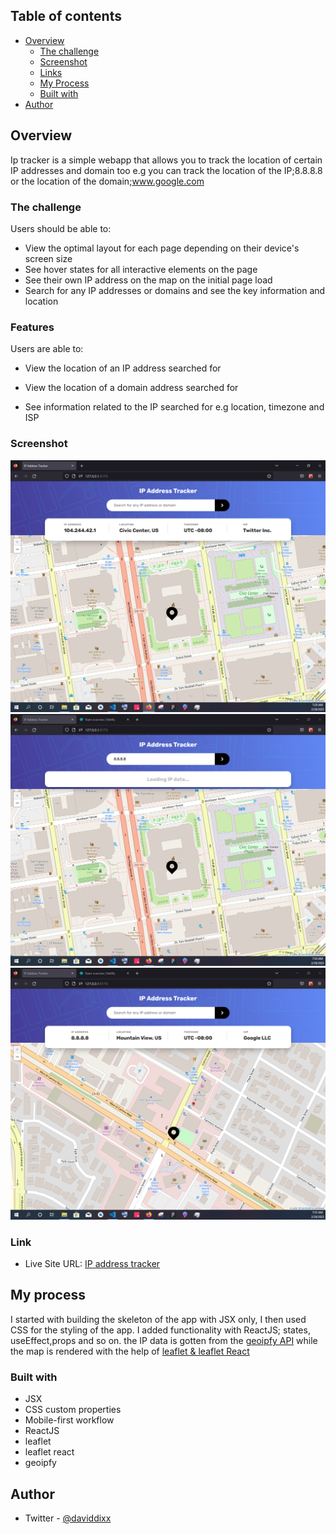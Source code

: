 ## Table of contents

- [Overview](#overview)
  - [The challenge](#the-challenge)
  - [Screenshot](#screenshot)
  - [Links](#links)
  - [My Process](#my-process)
  - [Built with](#built-with)
- [Author](#author)

## Overview
Ip tracker is a simple webapp that allows you to track the location of certain IP addresses and domain too e.g you can track the location of the IP;8.8.8.8 or the location of the domain;www.google.com

### The challenge

Users should be able to:

- View the optimal layout for each page depending on their device's screen size
- See hover states for all interactive elements on the page
- See their own IP address on the map on the initial page load
- Search for any IP addresses or domains and see the key information and location

### Features

Users are able to:

- View the location of an IP address searched for

- View the location of a domain address searched for

- See information related to the IP searched for e.g location, timezone and ISP

### Screenshot

![](./src/assets/ip.png)
![](./src/assets/1p2.png)
![](./src/assets/ip3.png)

### Link

- Live Site URL: [IP address tracker](https://ip-trackrr.netlify.app)

## My process
I started with building the skeleton of the app with JSX only, I then used CSS for the styling of the app. 
I added functionality with ReactJS; states, useEffect,props and so on. 
the IP data is gotten from the [geoipfy API](https://www.geo.ipfy.org) while the map is rendered with the help of [leaflet & leaflet React](https://react-leaflet.js.org/docs)

### Built with

- JSX
- CSS custom properties
- Mobile-first workflow
- ReactJS
- leaflet 
- leaflet react
- geoipfy

## Author
- Twitter - [@daviddixx](https://www.twitter.com/dixx_david)

